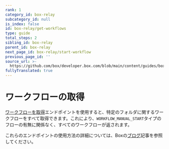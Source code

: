 ```yaml
---
rank: 1
category_id: box-relay
subcategory_id: null
is_index: false
id: box-relay/get-workflows
type: guide
total_steps: 2
sibling_id: box-relay
parent_id: box-relay
next_page_id: box-relay/start-workflow
previous_page_id: ''
source_url: >-
  https://github.com/box/developer.box.com/blob/main/content/guides/box-relay/get-workflows.md
fullyTranslated: true
---
```

# ワークフローの取得

[ワークフローを取得][get]エンドポイントを使用すると、特定のフォルダに関するワークフローをすべて取得できます。これにより、`WORKFLOW_MANUAL_START`タイプのフローの有無に関係なく、すべてのワークフローが返されます。

<Message type="notice">

これらのエンドポイントの使用方法の詳細については、Boxの[ブログ][blog]記事を参照してください。

</Message>

<Samples id="get_workflows">

</Samples>

[get]: e://get-workflows

<!-- i18n-enable localize-links -->

[blog]: https://medium.com/box-developer-blog/manual-start-workflow-api-box-relay-4f8d0f51b7a4

<!-- i18n-disable localize-links -->

